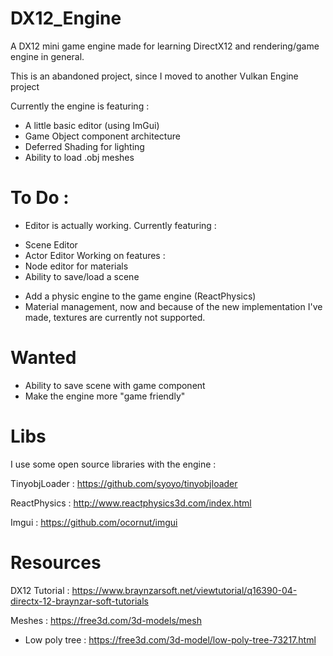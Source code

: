 # DX12_Engine
A DX12 mini game engine made for learning DirectX12 and rendering/game engine in general.

This is an abandoned project, since I moved to another Vulkan Engine project

Currently the engine is featuring :
 * A little basic editor (using ImGui)
 * Game Object component architecture
 * Deferred Shading for lighting
 * Ability to load .obj meshes
 

# To Do :
- Editor is actually working. Currently featuring :
 * Scene Editor
 * Actor Editor
Working on features :
 * Node editor for materials
 * Ability to save/load a scene
- Add a physic engine to the game engine (ReactPhysics) 
- Material management, now and because of the new implementation I've made, textures are currently not supported.

# Wanted
- Ability to save scene with game component
- Make the engine more "game friendly"

# Libs
I use some open source libraries with the engine :

TinyobjLoader : https://github.com/syoyo/tinyobjloader

ReactPhysics : http://www.reactphysics3d.com/index.html

Imgui : https://github.com/ocornut/imgui

# Resources
DX12 Tutorial : https://www.braynzarsoft.net/viewtutorial/q16390-04-directx-12-braynzar-soft-tutorials

Meshes : https://free3d.com/3d-models/mesh
  - Low poly tree : https://free3d.com/3d-model/low-poly-tree-73217.html
